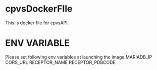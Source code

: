 # cpvsDockerFIle
This is docker file for cpvsAPI.

# ENV VARIABLE

Please set following env variables at launching the image
MARIADB_IP
CORS_URL
RECEPTOR_NAME
RECEPTOR_PDBCODE
